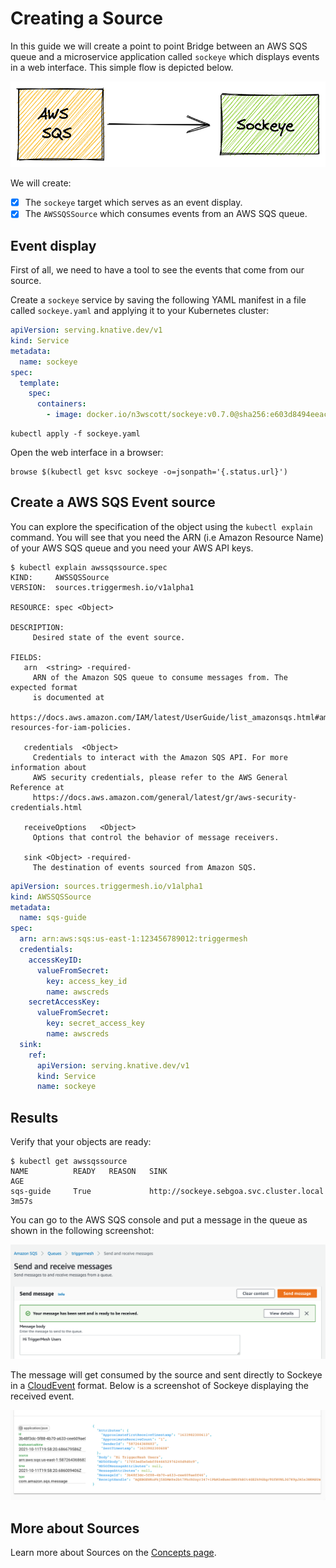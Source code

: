 # Creating a Source

In this guide we will create a point to point Bridge between an AWS SQS queue and a microservice application called `sockeye` which displays events in a web interface. This simple flow is depicted below.

![](../assets/images/sqs-sockeye.png)

We will create:

- [x] The `sockeye` target which serves as an event display.
- [x] The `AWSSQSSource` which consumes events from an AWS SQS queue.

## Event display

First of all, we need to have a tool to see the events that come from our source.

Create a `sockeye` service by saving the following YAML manifest in a file called `sockeye.yaml` and applying it to your Kubernetes cluster:

```yaml
apiVersion: serving.knative.dev/v1
kind: Service
metadata:
  name: sockeye
spec:
  template:
    spec:
      containers:
        - image: docker.io/n3wscott/sockeye:v0.7.0@sha256:e603d8494eeacce966e57f8f508e4c4f6bebc71d095e3f5a0a1abaf42c5f0e48
```

```
kubectl apply -f sockeye.yaml
```

Open the web interface in a browser:

```shell
browse $(kubectl get ksvc sockeye -o=jsonpath='{.status.url}')
```

## Create a AWS SQS Event source

You can explore the specification of the object using the `kubectl explain` command. You will see that you need the ARN (i.e Amazon Resource Name) of your AWS SQS queue and you need your AWS API keys.


```console
$ kubectl explain awssqssource.spec
KIND:     AWSSQSSource
VERSION:  sources.triggermesh.io/v1alpha1

RESOURCE: spec <Object>

DESCRIPTION:
     Desired state of the event source.

FIELDS:
   arn	<string> -required-
     ARN of the Amazon SQS queue to consume messages from. The expected format
     is documented at
     https://docs.aws.amazon.com/IAM/latest/UserGuide/list_amazonsqs.html#amazonsqs-resources-for-iam-policies.

   credentials	<Object>
     Credentials to interact with the Amazon SQS API. For more information about
     AWS security credentials, please refer to the AWS General Reference at
     https://docs.aws.amazon.com/general/latest/gr/aws-security-credentials.html

   receiveOptions	<Object>
     Options that control the behavior of message receivers.

   sink	<Object> -required-
     The destination of events sourced from Amazon SQS.
```

```yaml
apiVersion: sources.triggermesh.io/v1alpha1
kind: AWSSQSSource
metadata:
  name: sqs-guide
spec:
  arn: arn:aws:sqs:us-east-1:123456789012:triggermesh
  credentials:
    accessKeyID:
      valueFromSecret:
        key: access_key_id
        name: awscreds
    secretAccessKey:
      valueFromSecret:
        key: secret_access_key
        name: awscreds
  sink:
    ref:
      apiVersion: serving.knative.dev/v1
      kind: Service
      name: sockeye
```

## Results

Verify that your objects are ready:

```console
$ kubectl get awssqssource
NAME          READY   REASON   SINK                                      AGE
sqs-guide     True             http://sockeye.sebgoa.svc.cluster.local   3m57s

```

You can go to the AWS SQS console and put a message in the queue as shown in the following screenshot:

![](../assets/images/sqs-console-send.png)

The message will get consumed by the source and sent directly to Sockeye in a [CloudEvent](https://cloudevents.io/) format. Below is a screenshot of Sockeye displaying the received event.

![](../assets/images/sqs-sockeye-ui.png)

## More about Sources

Learn more about Sources on the [Concepts page](../concepts/sources.md).
